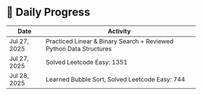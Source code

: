 # 📘 Daily Progress

| Date        | Activity                                                            |
|-------------|---------------------------------------------------------------------|
| Jul 27, 2025 | Practiced Linear & Binary Search + Reviewed Python Data Structures |
| Jul 27, 2025 | Solved Leetcode Easy: 1351                                         |
| Jul 28, 2025 | Learned Bubble Sort, Solved Leetcode Easy: 744                     |


